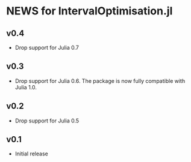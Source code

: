 # NEWS for IntervalOptimisation.jl

## v0.4
- Drop support for Julia 0.7  

## v0.3
- Drop support for Julia 0.6. The package is now fully compatible with Julia 1.0.

## v0.2
- Drop support for Julia 0.5

## v0.1
- Initial release
